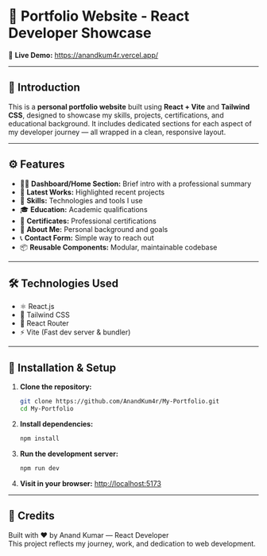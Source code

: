 # 💼 Portfolio Website - React Developer Showcase

🔗 **Live Demo:** https://anandkum4r.vercel.app/

---

## 📌 Introduction

This is a **personal portfolio website** built using **React + Vite** and **Tailwind CSS**, designed to showcase my skills, projects, certifications, and educational background. It includes dedicated sections for each aspect of my developer journey — all wrapped in a clean, responsive layout.

---

## ⚙️ Features

- 👨‍💻 **Dashboard/Home Section:** Brief intro with a professional summary
- 💼 **Latest Works:** Highlighted recent projects
- 🧠 **Skills:** Technologies and tools I use
- 🎓 **Education:** Academic qualifications
- 📜 **Certificates:** Professional certifications
- 👤 **About Me:** Personal background and goals
- 📞 **Contact Form:** Simple way to reach out
- 📦 **Reusable Components:** Modular, maintainable codebase

---

## 🛠 Technologies Used

- ⚛️ React.js
- 💨 Tailwind CSS
- 🧭 React Router
- ⚡ Vite (Fast dev server & bundler)

---

## 🚀 Installation & Setup

1. **Clone the repository:**
   ```bash
   git clone https://github.com/AnandKum4r/My-Portfolio.git
   cd My-Portfolio
   ```

2. **Install dependencies:**
   ```bash
   npm install
   ```

3. **Run the development server:**
   ```bash
   npm run dev
   ```

4. **Visit in your browser:**
   [http://localhost:5173](http://localhost:5173)

---

## 🙌 Credits

Built with ❤️ by Anand Kumar — React Developer  
This project reflects my journey, work, and dedication to web development.
